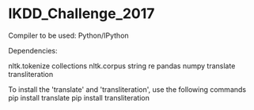 # IKDD_Challenge_2017
Compiler to be used: Python/IPython

Dependencies: 

nltk.tokenize
collections
nltk.corpus	
string
re
pandas
numpy
translate
transliteration

To install the 'translate' and 'transliteration', use the following commands
pip install translate
pip install transliteration

